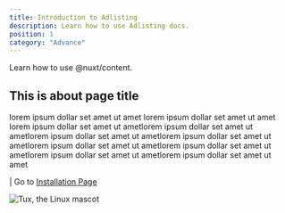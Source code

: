 ```yaml
---
title: Introduction to Adlisting
description: Learn how to use Adlisting docs.
position: 1
category: "Advance"
---
```


Learn how to use @nuxt/content.

<!--more-->

## This is about page title

lorem ipsum dollar set amet ut amet lorem ipsum dollar set amet ut amet lorem ipsum dollar set amet ut ametlorem ipsum dollar set amet ut ametlorem ipsum dollar set amet ut ametlorem ipsum dollar set amet ut ametlorem ipsum dollar set amet ut ametlorem ipsum dollar set amet ut ametlorem ipsum dollar set amet ut ametlorem ipsum dollar set amet ut amet

| Go to [ Installation Page](/docs/adlisting/installation)

![Tux, the Linux mascot](https://cdn.motor1.com/images/mgl/VA0z9/s3/tesla-roadster.jpg)
